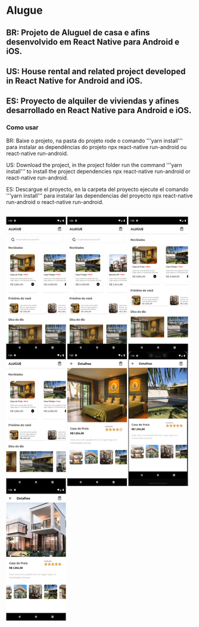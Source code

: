 # Alugue

## BR: Projeto de Aluguel de casa e afins desenvolvido em React Native para Android e iOS.
## US: House rental and related project developed in React Native for Android and iOS.
## ES: Proyecto de alquiler de viviendas y afines desarrollado en React Native para Android e iOS.

### Como usar

BR: Baixe o projeto, na pasta do projeto rode o comando '''yarn install''' para instalar as dependências do projeto npx react-native run-android ou react-native run-android.

US: Download the project, in the project folder run the command '''yarn install''' to install the project dependencies npx react-native run-android or react-native run-android.

ES: Descargue el proyecto, en la carpeta del proyecto ejecute el comando '''yarn install''' para instalar las dependencias del proyecto npx react-native run-android o react-native run-android.

<div style="display: inline_block"><br>
<img align="center" height="360" width="160" src="./img/Screenshot_1659664509.png">
<img align="center" height="360" width="160" src="./img/Screenshot_1659664513.png">
<img align="center" height="360" width="160" src="./img/Screenshot_1659664517.png">
<img align="center" height="360" width="160" src="./img/Screenshot_1659664520.png">
<img align="center" height="360" width="160" src="./img/Screenshot_1659664527.png">
<img align="center" height="360" width="160" src="./img/Captura de tela 2022-08-04 225551.png">
<img align="center" height="360" width="160" src="./img/Screenshot_1659664572.png">
</div>

